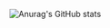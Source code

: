 ![Anurag's GitHub stats](https://github-readme-stats.vercel.app/api?username=JonathanRefera&count_private=true&theme=transparent)
